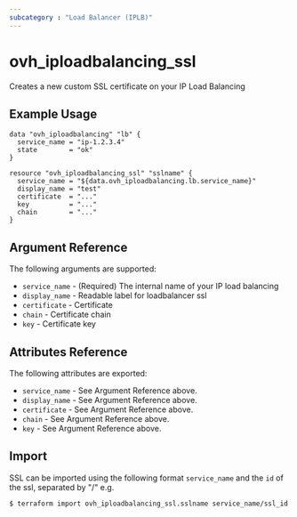 ```yaml
---
subcategory : "Load Balancer (IPLB)"
---
```


# ovh_iploadbalancing_ssl

Creates a new custom SSL certificate on your IP Load Balancing

## Example Usage

```hcl
data "ovh_iploadbalancing" "lb" {
  service_name = "ip-1.2.3.4"
  state        = "ok"
}

resource "ovh_iploadbalancing_ssl" "sslname" {
  service_name = "${data.ovh_iploadbalancing.lb.service_name}"
  display_name = "test"
  certificate  = "..."
  key          = "..."
  chain        = "..."
}
```

## Argument Reference

The following arguments are supported:

* `service_name` - (Required) The internal name of your IP load balancing
* `display_name` - Readable label for loadbalancer ssl
* `certificate` - Certificate
* `chain` - Certificate chain
* `key` - Certificate key


## Attributes Reference

The following attributes are exported:

* `service_name` - See Argument Reference above.
* `display_name` - See Argument Reference above.
* `certificate` - See Argument Reference above.
* `chain` - See Argument Reference above.
* `key` - See Argument Reference above.


## Import 

SSL can be imported using the following format `service_name` and the `id` of the ssl, separated by "/" e.g.

```bash
$ terraform import ovh_iploadbalancing_ssl.sslname service_name/ssl_id
```